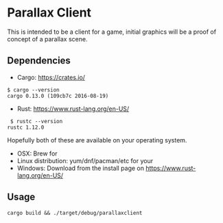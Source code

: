 Parallax Client
===============

This is intended to be a client for a game,
initial graphics will be a proof of concept
of a parallax scene.

Dependencies
------------

* Cargo: https://crates.io/
```
$ cargo --version
cargo 0.13.0 (109cb7c 2016-08-19)
```


* Rust: https://www.rust-lang.org/en-US/
```
 $ rustc --version
rustc 1.12.0
```


Hopefully both of these are available on your operating system.
* OSX: Brew for
* Linux distribution: yum/dnf/pacman/etc for your
* Windows: Download from the install page on https://www.rust-lang.org/en-US/

Usage
-----

```cargo build && ./target/debug/parallaxclient```
